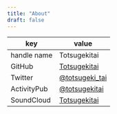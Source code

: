 ```yaml
---
title: "About"
draft: false
---
```


| key         | value                                               |
| ----------- | --------------------------------------------------- |
| handle name | Totsugekitai                                        |
| GitHub      | [Totsugekitai](https://github.com/Totsugekitai)     |
| Twitter     | [@totsugeki_tai](https://twitter.com/totsugeki_tai) |
| ActivityPub | [@totsugekitai](https://pasokey.net/@totsugekitai)  |
| SoundCloud  | [Totsugekitai](https://soundcloud.com/totsugekitai) |
